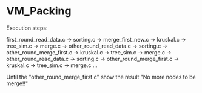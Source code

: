 # VM_Packing

Execution steps:

first_round_read_data.c -> sorting.c -> merge_first_new.c -> kruskal.c -> tree_sim.c -> merge.c -> other_round_read_data.c 
-> sorting.c -> other_round_merge_first.c -> kruskal.c -> tree_sim.c -> merge.c -> other_round_read_data.c 
-> sorting.c -> other_round_merge_first.c -> kruskal.c -> tree_sim.c -> merge.c ...

Until the "other_round_merge_first.c" show the result "No more nodes to be merge!!"
